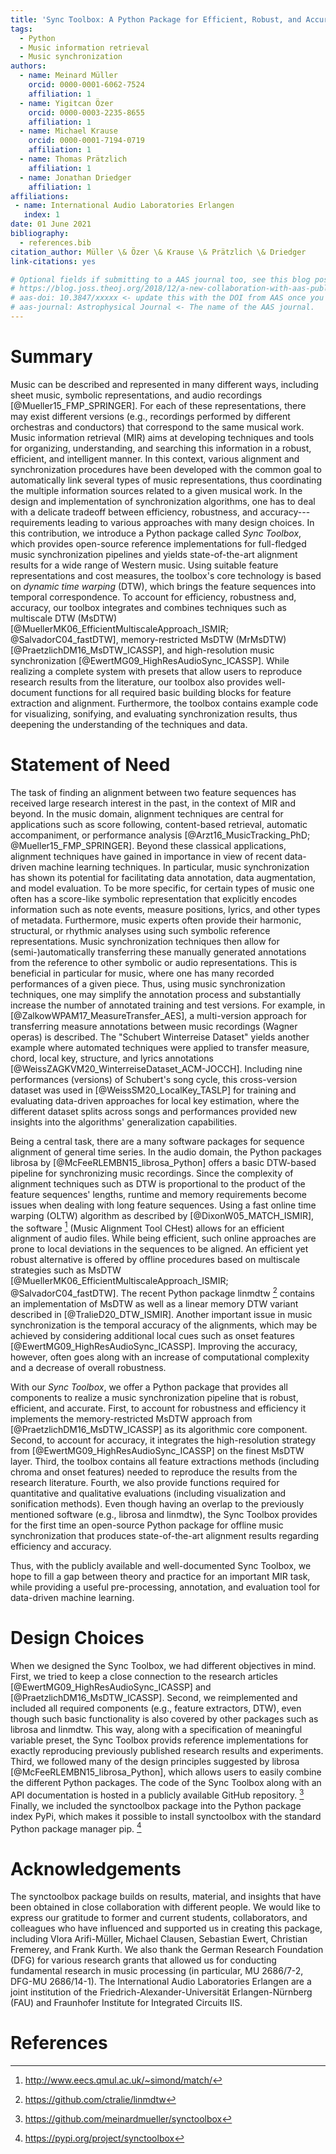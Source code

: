 ```yaml
---
title: 'Sync Toolbox: A Python Package for Efficient, Robust, and Accurate Music Synchronization'
tags:
  - Python
  - Music information retrieval
  - Music synchronization
authors:
  - name: Meinard Müller
    orcid: 0000-0001-6062-7524
    affiliation: 1
  - name: Yigitcan Özer
    orcid: 0000-0003-2235-8655
    affiliation: 1
  - name: Michael Krause
    orcid: 0000-0001-7194-0719
    affiliation: 1
  - name: Thomas Prätzlich
    affiliation: 1
  - name: Jonathan Driedger
    affiliation: 1
affiliations:
 - name: International Audio Laboratories Erlangen
   index: 1
date: 01 June 2021
bibliography:
  - references.bib
citation_author: Müller \& Özer \& Krause \& Prätzlich \& Driedger
link-citations: yes

# Optional fields if submitting to a AAS journal too, see this blog post:
# https://blog.joss.theoj.org/2018/12/a-new-collaboration-with-aas-publishing
# aas-doi: 10.3847/xxxxx <- update this with the DOI from AAS once you know it.
# aas-journal: Astrophysical Journal <- The name of the AAS journal.
---
```


# Summary
Music can be described and represented in many different ways, including sheet music, symbolic representations, and audio recordings [@Mueller15_FMP_SPRINGER]. For each of these representations, there may exist different versions (e.g., recordings performed by different orchestras and conductors) that correspond to the same musical work. 
Music information retrieval (MIR) aims at developing techniques and tools for organizing, understanding, and searching this information in a robust, efficient, and intelligent manner.
In this context, various alignment and synchronization procedures have been developed with the common goal to automatically link several types of music representations, thus coordinating the multiple information sources related to a given musical work.
In the design and implementation of synchronization algorithms, one has to deal with a delicate tradeoff between efficiency, robustness, and accuracy---requirements leading to various approaches with many design choices.
In this contribution, we introduce a Python package called *Sync Toolbox*, which provides open-source reference implementations for full-fledged music synchronization pipelines and yields state-of-the-art alignment results for a wide range of Western music.
Using suitable feature representations and cost measures, the toolbox's core technology is based on *dynamic time warping* (DTW), which brings the feature sequences into temporal correspondence.
To account for efficiency, robustness and, accuracy, our toolbox integrates and combines techniques such as multiscale DTW (MsDTW) [@MuellerMK06_EfficientMultiscaleApproach_ISMIR; @SalvadorC04_fastDTW], 
memory-restricted MsDTW (MrMsDTW) [@PraetzlichDM16_MsDTW_ICASSP], 
and high-resolution music synchronization [@EwertMG09_HighResAudioSync_ICASSP].
While realizing a complete system with presets that allow users to reproduce research results from the literature, our toolbox also provides well-document functions for all required basic building blocks for feature extraction and alignment.
Furthermore, the toolbox contains example code for visualizing, sonifying, and evaluating synchronization results, thus deepening the understanding of the techniques and data.

# Statement of Need
The task of finding an alignment between two feature sequences has received large research interest in the past, in the context of MIR and beyond. In the music domain, alignment techniques are central for applications such as score following, content-based retrieval, automatic accompaniment, or performance analysis [@Arzt16_MusicTracking_PhD; @Mueller15_FMP_SPRINGER].
Beyond these classical applications, alignment techniques have gained in importance in view of recent data-driven machine learning techniques. In particular, music synchronization has shown its potential for facilitating data annotation, data augmentation, and model evaluation. 
To be more specific, for certain types of music one often has a score-like symbolic representation that explicitly encodes information such as note events, measure positions, lyrics, and other types of metadata. Furthermore, music experts often provide their harmonic, structural, or rhythmic analyses using such symbolic reference representations.
Music synchronization techniques then allow for (semi-)automatically transferring these manually generated annotations from the reference to other symbolic or audio representations. This is beneficial in particular for music, where one has many recorded performances of a given piece. Thus, using music synchronization techniques, one may simplify the annotation process and substantially increase the number of annotated training and test versions.
For example, in [@ZalkowWPAM17_MeasureTransfer_AES], a multi-version approach for transferring measure annotations between music recordings (Wagner operas) is described.
The "Schubert Winterreise Dataset" yields another example where automated techniques were applied to transfer measure, chord, local key, structure, and lyrics annotations [@WeissZAGKVM20_WinterreiseDataset_ACM-JOCCH].
Including nine performances (versions) of Schubert's song cycle, this cross-version dataset was used in [@WeissSM20_LocalKey_TASLP] for training and evaluating data-driven approaches for local key estimation, where the different dataset splits across songs and performances provided new insights into the algorithms' generalization capabilities.

Being a central task, there are a many software packages for sequence alignment of general time series. 
In the audio domain, the Python packages librosa by [@McFeeRLEMBN15_librosa_Python] offers a basic DTW-based pipeline for synchronizing music recordings. 
Since the complexity of alignment techniques such as DTW is proportional to the product of the feature sequences' lengths, runtime and memory requirements become issues when dealing with long feature sequences.
Using a fast online time warping (OLTW) algorithm as described by [@DixonW05_MATCH_ISMIR], the software [^1] (Music Alignment Tool CHest) allows for an efficient alignment of audio files. 
While being efficient, such online approaches are prone to local deviations in the sequences to be aligned. An efficient yet robust alternative is offered by offline procedures based on multiscale strategies such as MsDTW [@MuellerMK06_EfficientMultiscaleApproach_ISMIR; @SalvadorC04_fastDTW]. 
The recent Python package linmdtw [^2] contains an implementation of MsDTW as well as a linear memory DTW variant described in [@TralieD20_DTW_ISMIR].
Another important issue in music synchronization is the temporal accuracy of the alignments, which may be achieved by considering additional local cues such as onset features [@EwertMG09_HighResAudioSync_ICASSP]. Improving the accuracy, however, often goes along with an increase of computational complexity and a decrease of overall robustness.

With our *Sync Toolbox*, we offer a Python package that provides all components to realize a music synchronization pipeline that is robust, efficient, and accurate. 
First, to account for robustness and efficiency it implements the memory-restricted MsDTW approach from [@PraetzlichDM16_MsDTW_ICASSP] as its algorithmic core component.
Second, to account for accuracy, it integrates the high-resolution strategy from [@EwertMG09_HighResAudioSync_ICASSP] on the finest MsDTW layer.
Third, the toolbox contains all feature extractions methods (including chroma and onset features) needed to reproduce the results from the research literature. 
Fourth, we also provide functions required for quantitative and qualitative evaluations (including visualization and sonification methods).
Even though having an overlap to the previously mentioned software (e.g., librosa and linmdtw), the Sync Toolbox provides for the first time an open-source Python package for offline music synchronization that produces state-of-the-art alignment results regarding efficiency and accuracy.
<!---
For example, given pre-computed feature representations, the overall alignment of 20-minute recordings at a feature resolution of $50$~Hz (corresponding to 20 milliseconds) requires roughly ??? MB of additional memory (besides the memory required to store the features) and takes ??? seconds on a standard PC.
-->
Thus, with the publicly available and well-documented Sync Toolbox, we hope to fill a gap between theory and practice for an important MIR task, while providing a useful pre-processing, annotation, and evaluation tool for data-driven machine learning. 


[^1]: <http://www.eecs.qmul.ac.uk/~simond/match/>
[^2]: <https://github.com/ctralie/linmdtw>


# Design Choices
When we designed the Sync Toolbox, we had different objectives in mind. First, we tried to keep a close connection to the research articles [@EwertMG09_HighResAudioSync_ICASSP] and [@PraetzlichDM16_MsDTW_ICASSP]. 
Second,  we reimplemented and included all required components (e.g., feature extractors, DTW), even though such basic functionality is also covered by other packages such as librosa and linmdtw. This way, along with a specification of meaningful variable preset, the Sync Toolbox provids reference implementations for exactly reproducing previously published research results and experiments.
Third, we followed many of the design principles suggested by librosa [@McFeeRLEMBN15_librosa_Python], which allows users to easily combine the different Python packages. 
The code of the Sync Toolbox along with an API documentation is hosted in a publicly available GitHub repository. [^3]
Finally, we included the synctoolbox package into the Python package index PyPi, which makes it possible to install synctoolbox with the standard Python package manager pip. [^4]

[^3]: <https://github.com/meinardmueller/synctoolbox>
[^4]: <https://pypi.org/project/synctoolbox>

# Acknowledgements
The synctoolbox package builds on results, material, and insights that have been obtained in close collaboration with different people. We would like to express our gratitude to former and current students, collaborators, and colleagues who have influenced and supported us in creating this package, including Vlora Arifi-Müller, Michael Clausen, Sebastian Ewert, Christian Fremerey, and Frank Kurth. We also thank the German Research Foundation (DFG) for various research grants that allowed us for conducting fundamental research in music processing (in particular, MU 2686/7-2, DFG-MU 2686/14-1). The International Audio Laboratories Erlangen are a joint institution of the Friedrich-Alexander-Universität Erlangen-Nürnberg (FAU) and Fraunhofer Institute for Integrated Circuits IIS.

# References
